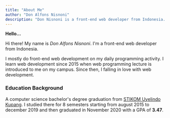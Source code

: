 ```yaml
---
title: "About Me"
author: "Don Alfons Nisnoni"
description: "Don Nisnoni is a front-end web developer from Indonesia. He mostly do front-end web development on his daily programming activity"
---
```


**Hello...**

<!-- My name is _Don Nisnoni_, you can call me _Don_. I'm a software developer from Indonesia 🇮🇩. I mostly do full-stack web development. -->

Hi there! My name is _Don Alfons Nisnoni_. I'm a front-end web developer from Indonesia.

I mostly do front-end web development on my daily programming
activity. I learn web development since 2015 when web programming
lecture is introduced to me on my campus. Since then, I falling in love with web development.

### Education Background

A computer science bachelor's degree graduation from [STIKOM Uyelindo Kupang](http://uyelindo.ac.id).
I studied there for 8 semesters starting from august 2015 to december 2019 and then graduated in November 2020 with a GPA of **3.47**.
